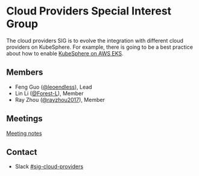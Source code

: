 # Cloud Providers Special Interest Group

The cloud providers SIG is to evolve the integration with different cloud providers on KubeSphere. For example, there is going to be a best practice about how to enable [KubeSphere on AWS EKS](../aws/README.md).

## Members

- Feng Guo ([@leoendless](https://github.com/leoendless)), Lead
- Lin Li ([@Forest-L](https://github.com/Forest-L)), Member
- Ray Zhou ([@rayzhou2017](https://github.com/rayzhou2017)), Member

## Meetings

[Meeting notes](https://docs.google.com/document/d/1rqVRignBoP3OtTvAwYh8D-t3AlYWKptggB-ny6YIo0k/)

## Contact

- Slack [#sig-cloud-providers](https://kubesphere.slack.com/messages/sig-cloud-providers)
